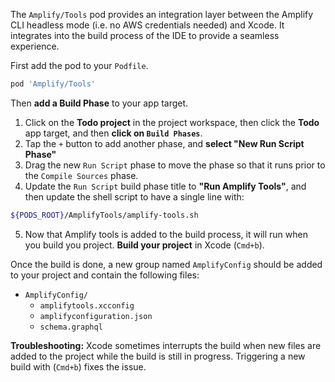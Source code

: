 The `Amplify/Tools` pod provides an integration layer between the Amplify CLI headless mode (i.e. no AWS credentials needed) and Xcode. It integrates into the build process of the IDE to provide a seamless experience.

First add the pod to your `Podfile`.

```ruby
pod 'Amplify/Tools'
```

Then **add a Build Phase** to your app target.

1. Click on the **Todo project** in the project workspace, then click the **Todo** app target, and then **click on `Build Phases`**.
2. Tap the `+` button to add another phase, and **select "New Run Script Phase"**
3. Drag the new `Run Script` phase to move the phase so that it runs prior to the `Compile Sources` phase.
4. Update the `Run Script` build phase title to **"Run Amplify Tools"**, and then update the shell script to have a single line with:
  ```bash
  ${PODS_ROOT}/AmplifyTools/amplify-tools.sh
  ```
5.  Now that Amplify tools  is added to the build process, it will run when you build you project.  **Build your project** in Xcode (`Cmd+b`).

Once the build is done, a new group named `AmplifyConfig` should be added to your project and contain the following files:

- `AmplifyConfig/`
  - `amplifytools.xcconfig`
  - `amplifyconfiguration.json`
  - `schema.graphql`

<amplify-callout warning>

**Troubleshooting:** Xcode sometimes interrupts the build when new files are added to the project while the build is still in progress. Triggering a new build with (`Cmd+b`) fixes the issue.

</amplify-callout>
